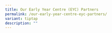```yaml
---
title: Our Early Year Centre (EYC) Partners
permalink: /our-early-year-centre-eyc-partners/
variant: tiptap
description: ""
---
```

